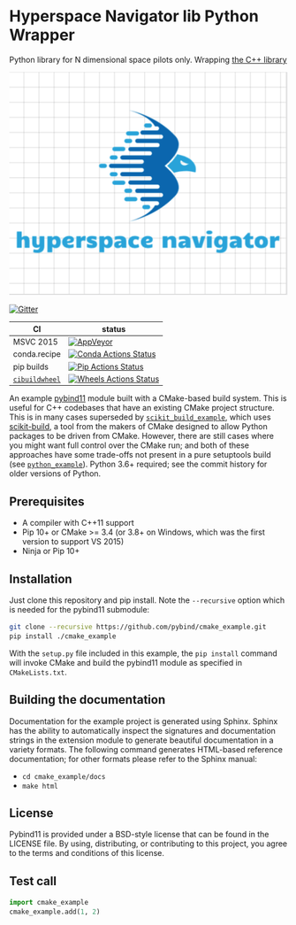# Hyperspace Navigator lib Python Wrapper

Python library for N dimensional space pilots only.
Wrapping [the C++ library](https://github.com/jordiferm/hyperspace-navigator-lib-cpp)

![hyperspace-navigator-logo](https://github.com/jordiferm/hyperspace-navigator-lib-cpp/blob/5a5dcf4433649cf5390f9d42ec7f439e52abf1ca/assets/logo.png)


[![Gitter][gitter-badge]][gitter-link]

|      CI              | status |
|----------------------|--------|
| MSVC 2015            | [![AppVeyor][appveyor-badge]][appveyor-link] |
| conda.recipe         | [![Conda Actions Status][actions-conda-badge]][actions-conda-link] |
| pip builds           | [![Pip Actions Status][actions-pip-badge]][actions-pip-link] |
| [`cibuildwheel`][]   | [![Wheels Actions Status][actions-wheels-badge]][actions-wheels-link] |

[gitter-badge]:            https://badges.gitter.im/pybind/Lobby.svg
[gitter-link]:             https://gitter.im/pybind/Lobby
[actions-badge]:           https://github.com/pybind/cmake_example/workflows/Tests/badge.svg
[actions-conda-link]:      https://github.com/pybind/cmake_example/actions?query=workflow%3A%22Conda
[actions-conda-badge]:     https://github.com/pybind/cmake_example/workflows/Conda/badge.svg
[actions-pip-link]:        https://github.com/pybind/cmake_example/actions?query=workflow%3A%22Pip
[actions-pip-badge]:       https://github.com/pybind/cmake_example/workflows/Pip/badge.svg
[actions-wheels-link]:     https://github.com/pybind/cmake_example/actions?query=workflow%3AWheels
[actions-wheels-badge]:    https://github.com/pybind/cmake_example/workflows/Wheels/badge.svg
[appveyor-link]:           https://ci.appveyor.com/project/dean0x7d/cmake-example/branch/master
[appveyor-badge]:          https://ci.appveyor.com/api/projects/status/57nnxfm4subeug43/branch/master?svg=true

An example [pybind11](https://github.com/pybind/pybind11) module built with a
CMake-based build system. This is useful for C++ codebases that have an
existing CMake project structure. This is in many cases superseded by
[`scikit_build_example`](https://github.com/pybind/scikit_build_example), which uses
[scikit-build][], a tool from the makers of CMake designed to allow Python
packages to be driven from CMake. However, there are still cases where you
might want full control over the CMake run; and both of these approaches have
some trade-offs not present in a pure setuptools build (see
[`python_example`](https://github.com/pybind/python_example)). Python 3.6+ required;
see the commit history for older versions of Python.

## Prerequisites

* A compiler with C++11 support
* Pip 10+ or CMake >= 3.4 (or 3.8+ on Windows, which was the first version to support VS 2015)
* Ninja or Pip 10+


## Installation

Just clone this repository and pip install. Note the `--recursive` option which is
needed for the pybind11 submodule:

```bash
git clone --recursive https://github.com/pybind/cmake_example.git
pip install ./cmake_example
```

With the `setup.py` file included in this example, the `pip install` command will
invoke CMake and build the pybind11 module as specified in `CMakeLists.txt`.



## Building the documentation

Documentation for the example project is generated using Sphinx. Sphinx has the
ability to automatically inspect the signatures and documentation strings in
the extension module to generate beautiful documentation in a variety formats.
The following command generates HTML-based reference documentation; for other
formats please refer to the Sphinx manual:

 - `cd cmake_example/docs`
 - `make html`


## License

Pybind11 is provided under a BSD-style license that can be found in the LICENSE
file. By using, distributing, or contributing to this project, you agree to the
terms and conditions of this license.


## Test call

```python
import cmake_example
cmake_example.add(1, 2)
```

[`cibuildwheel`]:          https://cibuildwheel.readthedocs.io
[FAQ]: http://pybind11.rtfd.io/en/latest/faq.html#working-with-ancient-visual-studio-2009-builds-on-windows
[vs2015_runtime]: https://www.microsoft.com/en-us/download/details.aspx?id=48145
[scikit-build]: https://scikit-build.readthedocs.io/en/latest/
